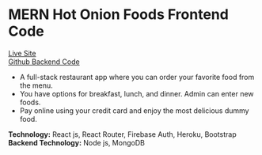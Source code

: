 # MERN Hot Onion Foods Frontend Code

[Live Site](https://hot-onion-foods.web.app/ "Hot Onion Foods Live Site Link.")     
[Github Backend Code](https://github.com/Maruf51/Hot-Onion-Foods-Server "Hot Onion Foods Backend Code Github Link.")

*	A full-stack restaurant app where you can order your favorite food from the menu.
*	You have options for breakfast, lunch, and dinner. Admin can enter new foods.
*	Pay online using your credit card and enjoy the most delicious dummy food.

__Technology:__ React js, React Router, Firebase Auth, Heroku, Bootstrap          
__Backend Technology:__ Node js, MongoDB

